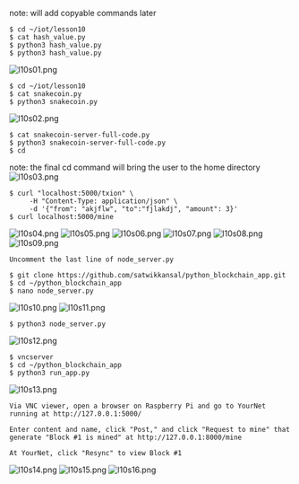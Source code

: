 note: will add copyable commands later
```
$ cd ~/iot/lesson10
$ cat hash_value.py
$ python3 hash_value.py
$ python3 hash_value.py
```
![l10s01.png](images/l10s01.png)

```
$ cd ~/iot/lesson10
$ cat snakecoin.py
$ python3 snakecoin.py
```
![l10s02.png](images/l10s02.png)

```
$ cat snakecoin-server-full-code.py
$ python3 snakecoin-server-full-code.py
$ cd
```
note: the final cd command will bring the user to the home directory
![l10s03.png](images/l10s03.png)

```
$ curl "localhost:5000/txion" \
     -H "Content-Type: application/json" \
     -d '{"from": "akjflw", "to":"fjlakdj", "amount": 3}'
$ curl localhost:5000/mine
```
![l10s04.png](images/l10s04.png)
![l10s05.png](images/l10s05.png)
![l10s06.png](images/l10s06.png)
![l10s07.png](images/l10s07.png)
![l10s08.png](images/l10s08.png)
![l10s09.png](images/l10s09.png)

```
Uncomment the last line of node_server.py
```
```
$ git clone https://github.com/satwikkansal/python_blockchain_app.git
$ cd ~/python_blockchain_app
$ nano node_server.py
```
![l10s10.png](images/l10s10.png)
![l10s11.png](images/l10s11.png)
```
$ python3 node_server.py
```
![l10s12.png](images/l10s12.png)

```
$ vncserver
$ cd ~/python_blockchain_app
$ python3 run_app.py
```
![l10s13.png](images/l10s13.png)

```
Via VNC viewer, open a browser on Raspberry Pi and go to YourNet running at http://127.0.0.1:5000/

Enter content and name, click "Post," and click "Request to mine" that generate "Block #1 is mined" at http://127.0.0.1:8000/mine

At YourNet, click "Resync" to view Block #1
```
![l10s14.png](images/l10s14.png)
![l10s15.png](images/l10s15.png)
![l10s16.png](images/l10s16.png)
